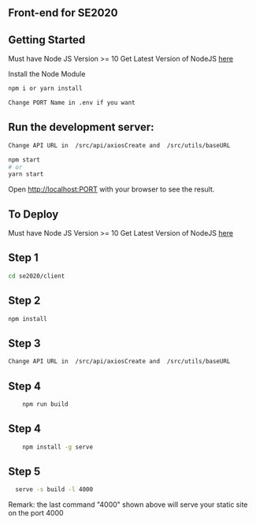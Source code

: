 ## Front-end for SE2020

## Getting Started

Must have Node JS Version >= 10
Get Latest Version of NodeJS [here](https://nodejs.org/en/)

Install the Node Module

```bash
npm i or yarn install
```

```bash
Change PORT Name in .env if you want
```

## Run the development server:

```bash
Change API URL in  /src/api/axiosCreate and  /src/utils/baseURL
```

```bash
npm start
# or
yarn start
```

Open [http://localhost:PORT](http://localhost:4000) with your browser to see the result.

## To Deploy

Must have Node JS Version >= 10
Get Latest Version of NodeJS [here](https://nodejs.org/en/)

## Step 1

```bash
cd se2020/client
```

## Step 2

```bash
npm install
```

## Step 3

```bash
Change API URL in  /src/api/axiosCreate and  /src/utils/baseURL
```

## Step 4

```bash
    npm run build
```

## Step 4

```bash
    npm install -g serve
```

## Step 5

```bash
  serve -s build -l 4000
```

Remark: the last command "4000" shown above will serve your static site on the port 4000
